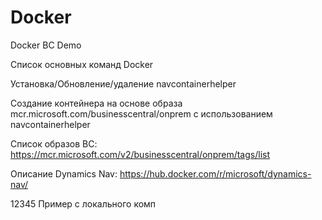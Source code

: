 # Docker
Docker BC Demo

Список основных команд Docker

Установка/Обновление/удаление navcontainerhelper

Создание контейнера на основе образа mcr.microsoft.com/businesscentral/onprem с использованием navcontainerhelper

Список образов BC:
https://mcr.microsoft.com/v2/businesscentral/onprem/tags/list


Описание Dynamics Nav:
https://hub.docker.com/r/microsoft/dynamics-nav/

12345 Пример с локального комп
